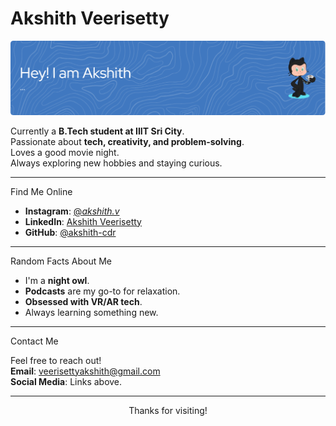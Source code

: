 # Akshith Veerisetty 

![Header Image](github-header-image.png)

Currently a **B.Tech student at IIIT Sri City**.  
Passionate about **tech, creativity, and problem-solving**.  
Loves a good movie night.  
Always exploring new hobbies and staying curious.

---

Find Me Online

- **Instagram**: [@_akshith.v_](https://instagram.com/_akshith.v_)  
- **LinkedIn**: [Akshith Veerisetty](https://www.linkedin.com/in/akshith-veerisetty)  
- **GitHub**: [@akshith-cdr](https://github.com/akshith-cdr)  

---

Random Facts About Me

-  I'm a **night owl**.  
-  **Podcasts** are my go-to for relaxation.  
-  **Obsessed with VR/AR tech**.  
-  Always learning something new.  

---

Contact Me

Feel free to reach out!  
 **Email**: [veerisettyakshith@gmail.com](mailto:veerisettyakshith@gmail.com)  
 **Social Media**: Links above.

---

<p align="center">Thanks for visiting!</p>
